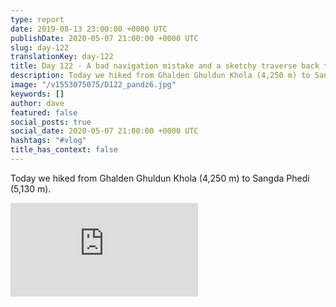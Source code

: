 ```yaml
---
type: report
date: 2019-08-13 23:00:00 +0000 UTC
publishDate: 2020-05-07 21:00:00 +0000 UTC
slug: day-122
translationKey: day-122
title: Day 122 - A bad navigation mistake and a sketchy traverse back to the trail.
description: Today we hiked from Ghalden Ghuldun Khola (4,250 m) to Sangda Phedi (5,130 m).
image: "/v1553075075/D122_pandz6.jpg"
keywords: []
author: dave
featured: false
social_posts: true
social_date: 2020-05-07 21:00:00 +0000 UTC
hashtags: "#vlog"
title_has_context: false
---
```


Today we hiked from Ghalden Ghuldun Khola (4,250 m) to Sangda Phedi (5,130 m).

<iframe class="youtube" src="https://www.youtube.com/embed/RhbSsEqAHzQ" frameborder="0" allow="accelerometer; autoplay; encrypted-media; gyroscope; picture-in-picture" allowfullscreen></iframe>

